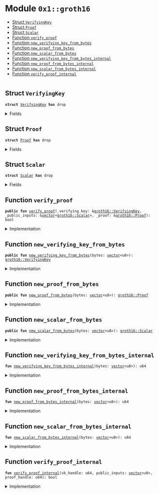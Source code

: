 
<a name="0x1_groth16"></a>

# Module `0x1::groth16`



-  [Struct `VerifyingKey`](#0x1_groth16_VerifyingKey)
-  [Struct `Proof`](#0x1_groth16_Proof)
-  [Struct `Scalar`](#0x1_groth16_Scalar)
-  [Function `verify_proof`](#0x1_groth16_verify_proof)
-  [Function `new_verifying_key_from_bytes`](#0x1_groth16_new_verifying_key_from_bytes)
-  [Function `new_proof_from_bytes`](#0x1_groth16_new_proof_from_bytes)
-  [Function `new_scalar_from_bytes`](#0x1_groth16_new_scalar_from_bytes)
-  [Function `new_verifying_key_from_bytes_internal`](#0x1_groth16_new_verifying_key_from_bytes_internal)
-  [Function `new_proof_from_bytes_internal`](#0x1_groth16_new_proof_from_bytes_internal)
-  [Function `new_scalar_from_bytes_internal`](#0x1_groth16_new_scalar_from_bytes_internal)
-  [Function `verify_proof_internal`](#0x1_groth16_verify_proof_internal)


<pre><code></code></pre>



<a name="0x1_groth16_VerifyingKey"></a>

## Struct `VerifyingKey`



<pre><code><b>struct</b> <a href="groth16.md#0x1_groth16_VerifyingKey">VerifyingKey</a> <b>has</b> drop
</code></pre>



<details>
<summary>Fields</summary>


<dl>
<dt>
<code>handle: u64</code>
</dt>
<dd>

</dd>
</dl>


</details>

<a name="0x1_groth16_Proof"></a>

## Struct `Proof`



<pre><code><b>struct</b> <a href="groth16.md#0x1_groth16_Proof">Proof</a> <b>has</b> drop
</code></pre>



<details>
<summary>Fields</summary>


<dl>
<dt>
<code>handle: u64</code>
</dt>
<dd>

</dd>
</dl>


</details>

<a name="0x1_groth16_Scalar"></a>

## Struct `Scalar`



<pre><code><b>struct</b> <a href="groth16.md#0x1_groth16_Scalar">Scalar</a> <b>has</b> drop
</code></pre>



<details>
<summary>Fields</summary>


<dl>
<dt>
<code>handle: u64</code>
</dt>
<dd>

</dd>
</dl>


</details>

<a name="0x1_groth16_verify_proof"></a>

## Function `verify_proof`



<pre><code><b>public</b> <b>fun</b> <a href="groth16.md#0x1_groth16_verify_proof">verify_proof</a>(_verifying_key: &<a href="groth16.md#0x1_groth16_VerifyingKey">groth16::VerifyingKey</a>, _public_inputs: &<a href="../../move-stdlib/doc/vector.md#0x1_vector">vector</a>&lt;<a href="groth16.md#0x1_groth16_Scalar">groth16::Scalar</a>&gt;, _proof: &<a href="groth16.md#0x1_groth16_Proof">groth16::Proof</a>): bool
</code></pre>



<details>
<summary>Implementation</summary>


<pre><code><b>public</b> <b>fun</b> <a href="groth16.md#0x1_groth16_verify_proof">verify_proof</a>(
    _verifying_key: &<a href="groth16.md#0x1_groth16_VerifyingKey">VerifyingKey</a>,
    _public_inputs: &<a href="../../move-stdlib/doc/vector.md#0x1_vector">vector</a>&lt;<a href="groth16.md#0x1_groth16_Scalar">Scalar</a>&gt;,
    _proof: &<a href="groth16.md#0x1_groth16_Proof">Proof</a>,
): bool {
    <b>let</b> public_input_handles: <a href="../../move-stdlib/doc/vector.md#0x1_vector">vector</a>&lt;u8&gt; = <a href="../../move-stdlib/doc/vector.md#0x1_vector">vector</a>[];
    <b>let</b> num_public_inputs = std::vector::length(_public_inputs);
    <b>let</b> i = 0;
    <b>while</b> (i &lt; num_public_inputs) {
        std::vector::push_back(&<b>mut</b> public_input_handles, (std::vector::borrow(_public_inputs, i).handle <b>as</b> u8));
        i = i + 1;
    };

    <a href="groth16.md#0x1_groth16_verify_proof_internal">verify_proof_internal</a>(_verifying_key.handle, public_input_handles, _proof.handle)
}
</code></pre>



</details>

<a name="0x1_groth16_new_verifying_key_from_bytes"></a>

## Function `new_verifying_key_from_bytes`



<pre><code><b>public</b> <b>fun</b> <a href="groth16.md#0x1_groth16_new_verifying_key_from_bytes">new_verifying_key_from_bytes</a>(bytes: <a href="../../move-stdlib/doc/vector.md#0x1_vector">vector</a>&lt;u8&gt;): <a href="groth16.md#0x1_groth16_VerifyingKey">groth16::VerifyingKey</a>
</code></pre>



<details>
<summary>Implementation</summary>


<pre><code><b>public</b> <b>fun</b> <a href="groth16.md#0x1_groth16_new_verifying_key_from_bytes">new_verifying_key_from_bytes</a>(bytes: <a href="../../move-stdlib/doc/vector.md#0x1_vector">vector</a>&lt;u8&gt;): <a href="groth16.md#0x1_groth16_VerifyingKey">VerifyingKey</a> {
    <a href="groth16.md#0x1_groth16_VerifyingKey">VerifyingKey</a> {
        handle: <a href="groth16.md#0x1_groth16_new_verifying_key_from_bytes_internal">new_verifying_key_from_bytes_internal</a>(bytes)
    }
}
</code></pre>



</details>

<a name="0x1_groth16_new_proof_from_bytes"></a>

## Function `new_proof_from_bytes`



<pre><code><b>public</b> <b>fun</b> <a href="groth16.md#0x1_groth16_new_proof_from_bytes">new_proof_from_bytes</a>(bytes: <a href="../../move-stdlib/doc/vector.md#0x1_vector">vector</a>&lt;u8&gt;): <a href="groth16.md#0x1_groth16_Proof">groth16::Proof</a>
</code></pre>



<details>
<summary>Implementation</summary>


<pre><code><b>public</b> <b>fun</b> <a href="groth16.md#0x1_groth16_new_proof_from_bytes">new_proof_from_bytes</a>(bytes: <a href="../../move-stdlib/doc/vector.md#0x1_vector">vector</a>&lt;u8&gt;): <a href="groth16.md#0x1_groth16_Proof">Proof</a> {
    <a href="groth16.md#0x1_groth16_Proof">Proof</a> {
        handle: <a href="groth16.md#0x1_groth16_new_proof_from_bytes_internal">new_proof_from_bytes_internal</a>(bytes)
    }
}
</code></pre>



</details>

<a name="0x1_groth16_new_scalar_from_bytes"></a>

## Function `new_scalar_from_bytes`



<pre><code><b>public</b> <b>fun</b> <a href="groth16.md#0x1_groth16_new_scalar_from_bytes">new_scalar_from_bytes</a>(bytes: <a href="../../move-stdlib/doc/vector.md#0x1_vector">vector</a>&lt;u8&gt;): <a href="groth16.md#0x1_groth16_Scalar">groth16::Scalar</a>
</code></pre>



<details>
<summary>Implementation</summary>


<pre><code><b>public</b> <b>fun</b> <a href="groth16.md#0x1_groth16_new_scalar_from_bytes">new_scalar_from_bytes</a>(bytes: <a href="../../move-stdlib/doc/vector.md#0x1_vector">vector</a>&lt;u8&gt;): <a href="groth16.md#0x1_groth16_Scalar">Scalar</a> {
    <a href="groth16.md#0x1_groth16_Scalar">Scalar</a> {
        handle: <a href="groth16.md#0x1_groth16_new_scalar_from_bytes_internal">new_scalar_from_bytes_internal</a>(bytes)
    }
}
</code></pre>



</details>

<a name="0x1_groth16_new_verifying_key_from_bytes_internal"></a>

## Function `new_verifying_key_from_bytes_internal`



<pre><code><b>fun</b> <a href="groth16.md#0x1_groth16_new_verifying_key_from_bytes_internal">new_verifying_key_from_bytes_internal</a>(bytes: <a href="../../move-stdlib/doc/vector.md#0x1_vector">vector</a>&lt;u8&gt;): u64
</code></pre>



<details>
<summary>Implementation</summary>


<pre><code><b>native</b> <b>fun</b> <a href="groth16.md#0x1_groth16_new_verifying_key_from_bytes_internal">new_verifying_key_from_bytes_internal</a>(bytes: <a href="../../move-stdlib/doc/vector.md#0x1_vector">vector</a>&lt;u8&gt;): u64;
</code></pre>



</details>

<a name="0x1_groth16_new_proof_from_bytes_internal"></a>

## Function `new_proof_from_bytes_internal`



<pre><code><b>fun</b> <a href="groth16.md#0x1_groth16_new_proof_from_bytes_internal">new_proof_from_bytes_internal</a>(bytes: <a href="../../move-stdlib/doc/vector.md#0x1_vector">vector</a>&lt;u8&gt;): u64
</code></pre>



<details>
<summary>Implementation</summary>


<pre><code><b>native</b> <b>fun</b> <a href="groth16.md#0x1_groth16_new_proof_from_bytes_internal">new_proof_from_bytes_internal</a>(bytes: <a href="../../move-stdlib/doc/vector.md#0x1_vector">vector</a>&lt;u8&gt;): u64;
</code></pre>



</details>

<a name="0x1_groth16_new_scalar_from_bytes_internal"></a>

## Function `new_scalar_from_bytes_internal`



<pre><code><b>fun</b> <a href="groth16.md#0x1_groth16_new_scalar_from_bytes_internal">new_scalar_from_bytes_internal</a>(bytes: <a href="../../move-stdlib/doc/vector.md#0x1_vector">vector</a>&lt;u8&gt;): u64
</code></pre>



<details>
<summary>Implementation</summary>


<pre><code><b>native</b> <b>fun</b> <a href="groth16.md#0x1_groth16_new_scalar_from_bytes_internal">new_scalar_from_bytes_internal</a>(bytes: <a href="../../move-stdlib/doc/vector.md#0x1_vector">vector</a>&lt;u8&gt;): u64;
</code></pre>



</details>

<a name="0x1_groth16_verify_proof_internal"></a>

## Function `verify_proof_internal`



<pre><code><b>fun</b> <a href="groth16.md#0x1_groth16_verify_proof_internal">verify_proof_internal</a>(vk_handle: u64, public_inputs: <a href="../../move-stdlib/doc/vector.md#0x1_vector">vector</a>&lt;u8&gt;, proof_handle: u64): bool
</code></pre>



<details>
<summary>Implementation</summary>


<pre><code><b>native</b> <b>fun</b> <a href="groth16.md#0x1_groth16_verify_proof_internal">verify_proof_internal</a>(vk_handle: u64, public_inputs: <a href="../../move-stdlib/doc/vector.md#0x1_vector">vector</a>&lt;u8&gt;, proof_handle: u64): bool;
</code></pre>



</details>


[move-book]: https://move-language.github.io/move/introduction.html
